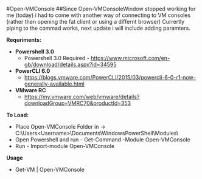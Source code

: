 #Open-VMConsole
##Since Open-VMConsoleWindow stopped working for me (today) i had to come with another way of connecting to VM consoles (rather then opening the fat client or using a differnt browser)
Currertly piping to the commad works, next update i will include adding paramters. 

**Requriments:**
- **Powershell 3.0**
	- Powershell 3.0 Required - https://www.microsoft.com/en-gb/download/details.aspx?id=34595
-  **PowerCLI 6.0**
	-  https://blogs.vmware.com/PowerCLI/2015/03/powercli-6-0-r1-now-generally-available.html
- **VMware RC**
	- https://my.vmware.com/web/vmware/details?downloadGroup=VMRC70&productId=353 

**To Load:**
- Place Open-VMConsole Folder in -> C:\Users\<Username>\Documents\WindowsPowerShell\Modules\
- Open Powershell and run - Get-Command -Module Open-VMConsole
- Run - Import-module Open-VMConsole

**Usage** 
- Get-VM <VM> | Open-VMConsole
